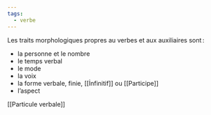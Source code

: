 ```yaml
---
tags:
  - verbe
---
```


Les traits morphologiques propres au verbes et aux auxiliaires sont :

- la personne et le nombre
- le temps verbal
- le mode
- la voix
- la forme verbale, finie, [[İnfinitif]] ou [[Participe]]
- l’aspect

[[Particule verbale]]
